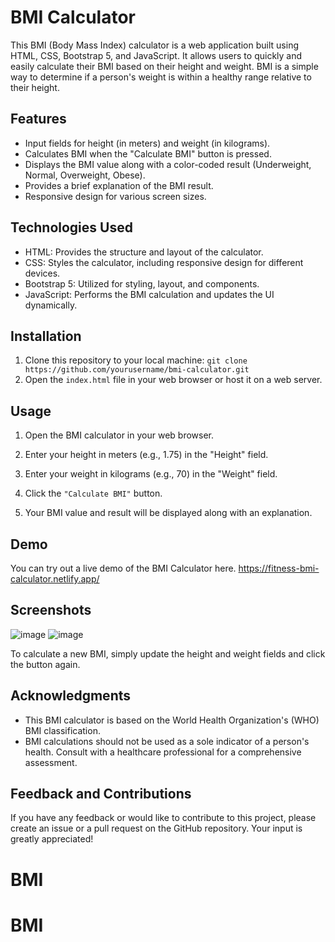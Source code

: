 # BMI Calculator
This BMI (Body Mass Index) calculator is a web application built using HTML, CSS, Bootstrap 5, and JavaScript. It allows users to quickly and easily calculate their BMI based on their height and weight. BMI is a simple way to determine if a person's weight is within a healthy range relative to their height.

## Features
- Input fields for height (in meters) and weight (in kilograms).
- Calculates BMI when the "Calculate BMI" button is pressed.
- Displays the BMI value along with a color-coded result (Underweight, Normal, Overweight, Obese).
- Provides a brief explanation of the BMI result.
- Responsive design for various screen sizes.

## Technologies Used
- HTML: Provides the structure and layout of the calculator.
- CSS: Styles the calculator, including responsive design for different devices.
- Bootstrap 5: Utilized for styling, layout, and components.
- JavaScript: Performs the BMI calculation and updates the UI dynamically.

## Installation
1. Clone this repository to your local machine:
`git clone https://github.com/yourusername/bmi-calculator.git
`
2. Open the `index.html` file in your web browser or host it on a web server.

## Usage
1. Open the BMI calculator in your web browser.

2. Enter your height in meters (e.g., 1.75) in the "Height" field.

3. Enter your weight in kilograms (e.g., 70) in the "Weight" field.

4. Click the ``"Calculate BMI"`` button.

5. Your BMI value and result will be displayed along with an explanation.

## Demo
You can try out a live demo of the BMI Calculator here.
https://fitness-bmi-calculator.netlify.app/

## Screenshots

![image](https://github.com/AbinandhMJ/BMI-Calculator/assets/99226172/71284f1c-88f8-417f-baeb-b976799192be)
![image](https://github.com/AbinandhMJ/BMI-Calculator/assets/99226172/d4d2e28a-7a54-43fd-9024-78b8c4045bd7)

To calculate a new BMI, simply update the height and weight fields and click the button again.

## Acknowledgments
- This BMI calculator is based on the World Health Organization's (WHO) BMI classification.
- BMI calculations should not be used as a sole indicator of a person's health. Consult with a healthcare professional for a comprehensive assessment.

## Feedback and Contributions
If you have any feedback or would like to contribute to this project, please create an issue or a pull request on the GitHub repository. Your input is greatly appreciated!
# BMI
# BMI
